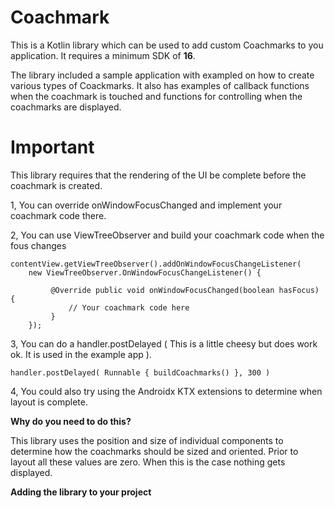 # Coachmark
This is a Kotlin library which can be used to add custom Coachmarks to you application.
It requires a minimum SDK of **16**.

The library included a sample application with exampled on how to create various types
of Coackmarks. It also has examples of callback functions when the coachmark is touched and
functions for controlling when the coachmarks are displayed.

# Important

This library requires that the rendering of the UI be complete before the coachmark is 
created. 

1, You can override onWindowFocusChanged and implement your coachmark code there.

2, You can use ViewTreeObserver and build your coachmark code when the fous changes

    contentView.getViewTreeObserver().addOnWindowFocusChangeListener(
        new ViewTreeObserver.OnWindowFocusChangeListener() {
 
             @Override public void onWindowFocusChanged(boolean hasFocus) {  
                 // Your coachmark code here
             }
        });
            

        
3, You can do a handler.postDelayed  ( This is a little cheesy but does work ok. It is used in the example app ). 

    handler.postDelayed( Runnable { buildCoachmarks() }, 300 )

4, You could also try using the Androidx KTX extensions to determine when layout is complete.


**Why do you need to do this?** 

This library uses the position and size of individual components to determine how the coachmarks should be 
sized and oriented. Prior to layout all these values are zero. When this is the case nothing gets displayed.

**Adding the library to your project**



